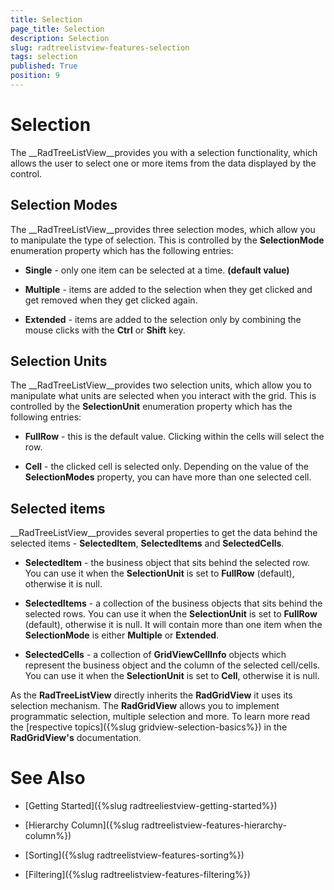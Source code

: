 ```yaml
---
title: Selection
page_title: Selection
description: Selection
slug: radtreelistview-features-selection
tags: selection
published: True
position: 9
---
```


# Selection



The __RadTreeListView__provides you with a selection functionality, which allows the user to select one or more items from the data displayed by the control.

## Selection Modes

The __RadTreeListView__provides three selection modes, which allow you to manipulate the type of selection. This is controlled by the __SelectionMode__ enumeration property which has the following entries:

* __Single__ - only one item can be selected at a time. __(default value)__

* __Multiple__ - items are added to the selection when they get clicked and get removed when they get clicked again. 

* __Extended__ - items are added to the selection only by combining the mouse clicks with the __Ctrl__ or __Shift__ key. 

## Selection Units

The __RadTreeListView__provides two selection units, which allow you to manipulate what units are selected when you interact with the grid. This is controlled by the __SelectionUnit__ enumeration property which has the following entries:

* __FullRow__ - this is the default value. Clicking within the cells will select the row.

* __Cell__ - the clicked cell is selected only. Depending on the value of the __SelectionModes__ property, you can have more than one selected cell. 

## Selected items

__RadTreeListView__provides several properties to get the data behind the selected items - __SelectedItem__, __SelectedItems__ and __SelectedCells__. 

* __SelectedItem__ - the business object that sits behind the selected row. You can use it when the __SelectionUnit__ is set to __FullRow__ (default), otherwise it is null. 

* __SelectedItems__ - a collection of the business objects that sits behind the selected rows. You can use it when the __SelectionUnit__ is set to __FullRow__ (default), otherwise it is null. It will contain more than one item when the __SelectionMode__ is either __Multiple__ or __Extended__. 

* __SelectedCells__ - a collection of __GridViewCellInfo__ objects which represent the business object and the column of the selected cell/cells. You can use it when the __SelectionUnit__ is set to __Cell__, otherwise it is null.



As the __RadTreeListView__ directly inherits the __RadGridView__ it uses its selection mechanism. The __RadGridView__ allows you to implement programmatic selection, multiple selection and more. To learn more read the
          [respective topics]({%slug gridview-selection-basics%}) in the __RadGridView's__ documentation.

# See Also

 * [Getting Started]({%slug radtreeliestview-getting-started%})

 * [Hierarchy Column]({%slug radtreelistview-features-hierarchy-column%})

 * [Sorting]({%slug radtreelistview-features-sorting%})

 * [Filtering]({%slug radtreelistview-features-filtering%})
